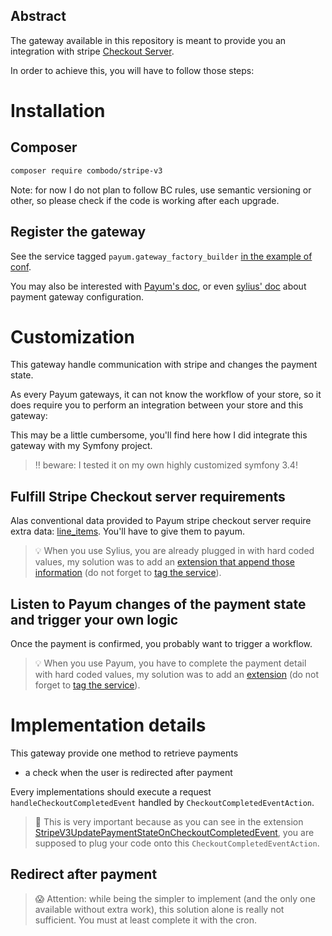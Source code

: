 ## Abstract


The gateway available in this repository is meant to provide you an integration with stripe [Checkout Server](https://stripe.com/docs/payments/checkout/server).

In order to achieve this, you will have to follow those steps:


# Installation

## Composer

```bash
composer require combodo/stripe-v3
```

Note: for now I do not plan to follow BC rules, use semantic versioning or other, so please check if the code is working after each upgrade.

## Register the gateway

See the service tagged `payum.gateway_factory_builder` [in the example of conf](./app/config/payum.yml).

You may also be interested with [Payum's doc](https://github.com/Payum/Payum/blob/master/docs/get-it-started.md), or even [sylius' doc](https://docs.payum.com/en/latest/book/orders/payments.html#payment-gateway-configuration) about payment gateway configuration.

# Customization

This gateway handle communication with stripe and changes the payment state.

As every Payum gateways, it can not know the workflow of your store, so it does require you to perform an integration between your store and this gateway:

This may be a little cumbersome, you'll find here how I did integrate this gateway with my Symfony project.


> :bangbang: beware: I tested it on my own highly customized symfony 3.4!

## Fulfill Stripe Checkout server requirements

Alas conventional data provided to Payum stripe checkout server require extra data: [line_items](https://stripe.com/docs/api/checkout/sessions/create#create_checkout_session-line_items).
You'll have to give them to payum.

> :bulb: When you use Sylius, you are already plugged in with hard coded values, my solution was to add an [extension that append those information](./src/AppBundle/Payment/StripeV3RequirementsFulfillerOnCaptureExtensions.php) (do not forget to [tag the service](./app/config/payum.yml)).

## Listen to Payum changes of the payment state and trigger your own logic

Once the payment is confirmed, you probably want to trigger a workflow.

> :bulb: When you use Payum, you have to complete the payment detail with hard coded values, my solution was to add an [extension](./src/AppBundle/Payment/StripeV3UpdatePaymentStateOnCheckoutCompletedEvent.php) (do not forget to [tag the service](./app/config/payum.yml)).

# Implementation details

This gateway provide one method to retrieve payments

- a check when the user is redirected after payment

Every implementations should execute a request `handleCheckoutCompletedEvent` handled by `CheckoutCompletedEventAction`.

> :loudspeaker: This is very important because as you can see in the extension [StripeV3UpdatePaymentStateOnCheckoutCompletedEvent](./src/AppBundle/Payment/StripeV3UpdatePaymentStateOnCheckoutCompletedEvent.php), you are supposed to plug your code onto this `CheckoutCompletedEventAction`.

## Redirect after payment

> :scream: Attention: while being the simpler to implement (and the only one available without extra work), this solution alone is really not sufficient. You must at least complete it with the cron.
